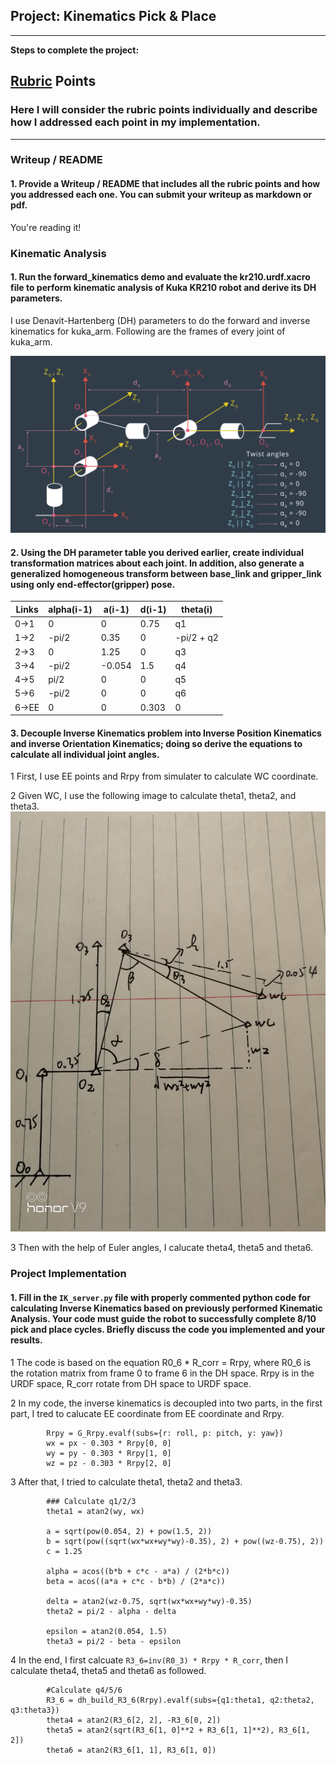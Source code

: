 ## Project: Kinematics Pick & Place


---


**Steps to complete the project:**  


[//]: # (Image References)

[image1]: ./misc_images/dh.png
[image2]: ./misc_images/q123.png

## [Rubric](https://review.udacity.com/#!/rubrics/972/view) Points
### Here I will consider the rubric points individually and describe how I addressed each point in my implementation.  

---
### Writeup / README

#### 1. Provide a Writeup / README that includes all the rubric points and how you addressed each one.  You can submit your writeup as markdown or pdf.  

You're reading it!

### Kinematic Analysis
#### 1. Run the forward_kinematics demo and evaluate the kr210.urdf.xacro file to perform kinematic analysis of Kuka KR210 robot and derive its DH parameters.

I use Denavit-Hartenberg (DH) parameters to do the forward and inverse kinematics for kuka_arm.
Following are the frames of every joint of kuka_arm.

![alt text][image1]

#### 2. Using the DH parameter table you derived earlier, create individual transformation matrices about each joint. In addition, also generate a generalized homogeneous transform between base_link and gripper_link using only end-effector(gripper) pose.

Links | alpha(i-1) | a(i-1) | d(i-1) | theta(i)
--- | --- | --- | --- | ---
0->1 | 0 | 0 | 0.75 | q1
1->2 | -pi/2 | 0.35 | 0 | -pi/2 + q2
2->3 | 0 | 1.25 | 0 | q3
3->4 |  -pi/2 | -0.054 | 1.5 | q4
4->5 | pi/2 | 0 | 0 | q5
5->6 | -pi/2 | 0 | 0 | q6
6->EE | 0 | 0 | 0.303 | 0


#### 3. Decouple Inverse Kinematics problem into Inverse Position Kinematics and inverse Orientation Kinematics; doing so derive the equations to calculate all individual joint angles.

1 First, I use EE points and Rrpy from simulater to calculate WC coordinate.

2 Given WC, I use the following image to calculate theta1, theta2, and theta3.
![alt text][image2]

3 Then with the help of Euler angles, I calucate theta4, theta5 and theta6. 

### Project Implementation

#### 1. Fill in the `IK_server.py` file with properly commented python code for calculating Inverse Kinematics based on previously performed Kinematic Analysis. Your code must guide the robot to successfully complete 8/10 pick and place cycles. Briefly discuss the code you implemented and your results. 


1 The code is based on the equation R0_6 * R_corr = Rrpy, where R0_6 is the rotation matrix from frame 0 to frame 6 in the DH space. Rrpy is in the URDF space, R_corr rotate from DH space to URDF space.

2 In my code, the inverse kinematics is decoupled into two parts, in the first part, I tred to calucate EE coordinate from EE coordinate and Rrpy.

            Rrpy = G_Rrpy.evalf(subs={r: roll, p: pitch, y: yaw})
            wx = px - 0.303 * Rrpy[0, 0]
            wy = py - 0.303 * Rrpy[1, 0]
            wz = pz - 0.303 * Rrpy[2, 0]


3 After that, I tried to calculate theta1, theta2 and theta3.

            ### Calculate q1/2/3
            theta1 = atan2(wy, wx) 

            a = sqrt(pow(0.054, 2) + pow(1.5, 2)) 
            b = sqrt(pow((sqrt(wx*wx+wy*wy)-0.35), 2) + pow((wz-0.75), 2)) 
            c = 1.25

            alpha = acos((b*b + c*c - a*a) / (2*b*c))
            beta = acos((a*a + c*c - b*b) / (2*a*c))

            delta = atan2(wz-0.75, sqrt(wx*wx+wy*wy)-0.35)
            theta2 = pi/2 - alpha - delta

            epsilon = atan2(0.054, 1.5)
            theta3 = pi/2 - beta - epsilon

4 In the end, I first calcuate ```R3_6=inv(R0_3) * Rrpy * R_corr```, then I calculate theta4, theta5 and theta6 as followed.

            #Calculate q4/5/6
            R3_6 = dh_build_R3_6(Rrpy).evalf(subs={q1:theta1, q2:theta2, q3:theta3})
            theta4 = atan2(R3_6[2, 2], -R3_6[0, 2])
            theta5 = atan2(sqrt(R3_6[1, 0]**2 + R3_6[1, 1]**2), R3_6[1, 2])
            theta6 = atan2(R3_6[1, 1], R3_6[1, 0])
